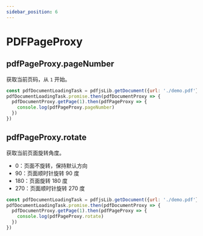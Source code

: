 ```yaml
---
sidebar_position: 6
---
```


# PDFPageProxy

## pdfPageProxy.pageNumber

获取当前页码，从 `1` 开始。

```js
const pdfDocumentLoadingTask = pdfjsLib.getDocument({url: './demo.pdf'})
pdfDocumentLoadingTask.promise.then(pdfDocumentProxy => {
  pdfDocumentProxy.getPage(1).then(pdfPageProxy => {
    console.log(pdfPageProxy.pageNumber)
  })
})
```

## pdfPageProxy.rotate

获取当前页面旋转角度。

* 0：页面不旋转，保持默认方向
* 90：页面顺时针旋转 90 度
* 180：页面旋转 180 度
* 270：页面顺时针旋转 270 度

```js
const pdfDocumentLoadingTask = pdfjsLib.getDocument({url: './demo.pdf'})
pdfDocumentLoadingTask.promise.then(pdfDocumentProxy => {
  pdfDocumentProxy.getPage(1).then(pdfPageProxy => {
    console.log(pdfPageProxy.rotate)
  })
})
```

